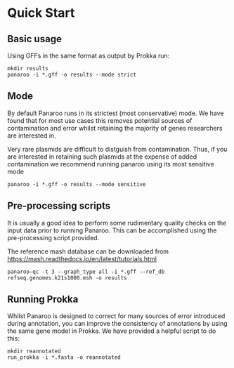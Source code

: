 # Quick Start


## Basic usage

Using GFFs in the same format as output by Prokka run:

```
mkdir results
panaroo -i *.gff -o results --mode strict
```

## Mode

By default Panaroo runs in its strictest (most conservative) mode. We have found that for most use cases this removes potential sources of contamination and error whilst retaining the majority of genes researchers are interested in. 

Very rare plasmids are difficult to distguish from contamination. Thus, if you are interested in retaining such plasmids at the expense of added contamination we recommend running panaroo using its most sensitive mode

```
panaroo -i *.gff -o results --mode sensitive
```


## Pre-processing scripts

It is usually a good idea to perform some rudimentary quality checks on the input data prior to running Panaroo. This can be accomplished using the pre-processing script provided.

The reference mash database can be downloaded from https://mash.readthedocs.io/en/latest/tutorials.html

```
panaroo-qc -t 3 --graph_type all -i *.gff --ref_db refseq.genomes.k21s1000.msh -o results
```


## Running Prokka

Whilst Panaroo is designed to correct for many sources of error introduced during annotation, you can improve the consistency of annotations by using the same gene model in Prokka. We have provided a helpful script to do this:

```
mkdir reannotated
run_prokka -i *.fasta -o reannotated
```

